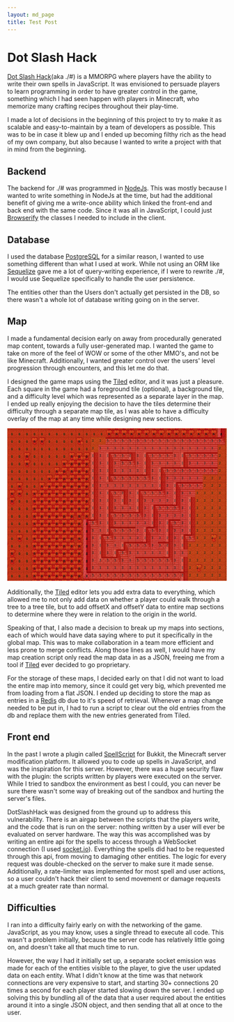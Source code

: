 ```yaml
---
layout: md_page
title: Test Post
---
```

# Dot Slash Hack

[Dot Slash Hack](https://dotslashhack.herokuapp.com)(aka ./#) is a MMORPG where players have the ability to write their own spells in JavaScript. It was envisioned to persuade players to learn programming in order to have greater control in the game, something which I had seen happen with players in Minecraft, who memorize many crafting recipes throughout their play-time.

I made a lot of decisions in the beginning of this project to try to make it as scalable and easy-to-maintain by a team of developers as possible. This was to be in case it blew up and I ended up becoming filthy rich as the head of my own company, but also because I wanted to write a project with that in mind from the beginning.

## Backend

The backend for ./# was programmed in [NodeJs]. This was mostly because I wanted to write something in NodeJs at the time, but had the additional benefit of giving me a write-once ability which linked the front-end and back end with the same code. Since it was all in JavaScript, I could just [Browserify] the classes I needed to include in the client.

## Database

I used the database [PostgreSQL] for a similar reason, I wanted to use something different than what I used at work. While not using an ORM like [Sequelize] gave me a lot of query-writing experience, if I were to rewrite ./#, I would use Sequelize specifically to handle the user persistence.

The entities other than the Users don't actually get persisted in the DB, so there wasn't a whole lot of database writing going on in the server.

## Map

I made a fundamental decision early on away from procedurally generated map content, towards a fully user-generated map. I wanted the game to take on more of the feel of WOW or some of the other MMO's, and not be like Minecraft. Additionally, I wanted greater control over the users' level progression through encounters, and this let me do that.

I designed the game maps using the [Tiled] editor, and it was just a pleasure. Each square in the game had a foreground tile (optional), a background tile, and a difficulty level which was represented as a separate layer in the map. I ended up really enjoying the decision to have the tiles determine their difficulty through a separate map tile, as I was able to have a difficulty overlay of the map at any time while designing new sections.

![Tiled difficulty display](/images/tiled-difficulty.png)

Additionally, the [Tiled] editor lets you add extra data to everything, which allowed me to not only add data on whether a player could walk through a tree to a tree tile, but to add offsetX and offsetY data to entire map sections to determine where they were in relation to the origin in the world.

Speaking of that, I also made a decision to break up my maps into sections, each of which would have data saying where to put it specifically in the global map. This was to make collaboration in a team more efficient and less prone to merge conflicts. Along those lines as well, I would have my map creation script only read the map data in as a JSON, freeing me from a tool if [Tiled] ever decided to go proprietary.

For the storage of these maps, I decided early on that I did not want to load the entire map into memory, since it could get very big, which prevented me from loading from a flat JSON. I ended up deciding to store the map as entries in a [Redis] db due to it's speed of retrieval. Whenever a map change needed to be put in, I had to run a script to clear out the old entries from the db and replace them with the new entries generated from Tiled.

## Front end

In the past I wrote a plugin called [SpellScript] for Bukkit, the Minecraft server modification platform. It allowed you to code up spells in JavaScript, and was the inspiration for this server. However, there was a huge security flaw with the plugin: the scripts written by players were executed on the server. While I tried to sandbox the environment as best I could, you can never be sure there wasn't some way of breaking out of the sandbox and hurting the server's files.

DotSlashHack was designed from the ground up to address this vulnerability. There is an airgap between the scripts that the players write, and the code that is run on the server: nothing written by a user will ever be evaluated on server hardware. The way this was accomplished was by writing an entire api for the spells to access through a WebSocket connection (I used [socket.io]). Everything the spells did had to be requested through this api, from moving to damaging other entities. The logic for every request was double-checked on the server to make sure it made sense. Additionally, a rate-limiter was implemented for most spell and user actions, so a user couldn't hack their client to send movement or damage requests at a much greater rate than normal.

## Difficulties

I ran into a difficulty fairly early on with the networking of the game. JavaScript, as you may know, uses a single thread to execute all code. This wasn't a problem initially, because the server code has relatively little going on, and doesn't take all that much time to run.

However, the way I had it initially set up, a separate socket emission was made for each of the entities visible to the player, to give the user updated data on each entity. What I didn't know at the time was that network connections are very expensive to start, and starting 30+ connections 20 times a second for each player started slowing down the server. I ended up solving this by bundling all of the data that a user required about the entities around it into a single JSON object, and then sending that all at once to the user.

[PostgreSQL]: https://www.postgresql.org/
[Tiled]: http://www.mapeditor.org/
[Sequelize]: http://docs.sequelizejs.com/
[NodeJs]: https://nodejs.org
[Browserify]: http://browserify.org/
[Redis]: http://redis.io/
[SpellScript]: https://github.com/cakenggt/SpellScript
[socket.io]: http://socket.io/
